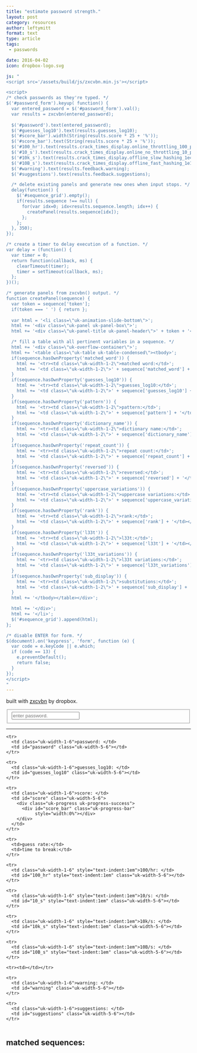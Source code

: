 ```yaml
---
title: "estimate password strength."
layout: post
category: resources
author: leftymitt
format: text
type: article
tags: 
 - passwords

date: 2016-04-02
icon: dropbox-logo.svg

js: "
<script src='/assets/build/js/zxcvbn.min.js'></script>

<script>
/* check passwords as they're typed. */
$('#password_form').keyup( function() {
  var entered_password = $('#password_form').val();
  var results = zxcvbn(entered_password);
  
  $('#password').text(entered_password);
  $('#guesses_log10').text(results.guesses_log10);
  $('#score_bar').width(String(results.score * 25 + '%'));
  $('#score_bar').text(String(results.score * 25 + '%'));
  $('#100_hr').text(results.crack_times_display.online_throttling_100_per_hour);
  $('#10_s').text(results.crack_times_display.online_no_throttling_10_per_second);
  $('#10k_s').text(results.crack_times_display.offline_slow_hashing_1e4_per_second);
  $('#10B_s').text(results.crack_times_display.offline_fast_hashing_1e10_per_second);
  $('#warning').text(results.feedback.warning);
  $('#suggestions').text(results.feedback.suggestions);

  /* delete existing panels and generate new ones when input stops. */
  delay(function() {
    $('#sequence_grid').empty();
    if(results.sequence !== null) {
      for(var idx=0; idx<results.sequence.length; idx++) {
        createPanel(results.sequence[idx]);
      };
    };
  }, 350);
});

/* create a timer to delay execution of a function. */
var delay = (function() {
  var timer = 0;
  return function(callback, ms) {
    clearTimeout(timer);
    timer = setTimeout(callback, ms);
  };
})();

/* generate panels from zxcvbn() output. */
function createPanel(sequence) {
  var token = sequence['token'];
  if(token === ' ') { return };
  
  var html = '<li class=\"uk-animation-slide-bottom\">';
  html += '<div class=\"uk-panel uk-panel-box\">';
  html += '<div class=\"uk-panel-title uk-panel-header\">' + token + '</div>';

  /* fill a table with all pertinent variables in a sequence. */
  html += '<div class=\"uk-overflow-container\">';
  html += '<table class=\"uk-table uk-table-condensed\"><tbody>';
  if(sequence.hasOwnProperty('matched_word')) {
    html += '<tr><td class=\"uk-width-1-2\">matched word:</td>';
    html += '<td class=\"uk-width-1-2\">' + sequence['matched_word'] + '</td></tr>';
  }
  if(sequence.hasOwnProperty('guesses_log10')) {
    html += '<tr><td class=\"uk-width-1-2\">guesses_log10:</td>';
    html += '<td class=\"uk-width-1-2\">' + sequence['guesses_log10'] + '</td></tr>';
  }
  if(sequence.hasOwnProperty('pattern')) {
    html += '<tr><td class=\"uk-width-1-2\">pattern:</td>';
    html += '<td class=\"uk-width-1-2\">' + sequence['pattern'] + '</td></tr>';
  }
  if(sequence.hasOwnProperty('dictionary_name')) {
    html += '<tr><td class=\"uk-width-1-2\">dictionary name:</td>';
    html += '<td class=\"uk-width-1-2\">' + sequence['dictionary_name'] + '</td></tr>';
  }
  if(sequence.hasOwnProperty('repeat_count')) {
    html += '<tr><td class=\"uk-width-1-2\">repeat count:</td>';
    html += '<td class=\"uk-width-1-2\">' + sequence['repeat_count'] + '</td></tr>';
  }
  if(sequence.hasOwnProperty('reversed')) {
    html += '<tr><td class=\"uk-width-1-2\">reversed:</td>';
    html += '<td class=\"uk-width-1-2\">' + sequence['reversed'] + '</td></tr>';
  }
  if(sequence.hasOwnProperty('uppercase_variations')) {
    html += '<tr><td class=\"uk-width-1-2\">uppercase variations:</td>';
    html += '<td class=\"uk-width-1-2\">' + sequence['uppercase_variations'] + '</td></tr>';
  }
  if(sequence.hasOwnProperty('rank')) {
    html += '<tr><td class=\"uk-width-1-2\">rank:</td>';
    html += '<td class=\"uk-width-1-2\">' + sequence['rank'] + '</td></tr>';
  }
  if(sequence.hasOwnProperty('l33t')) {
    html += '<tr><td class=\"uk-width-1-2\">l33t:</td>';
    html += '<td class=\"uk-width-1-2\">' + sequence['l33t'] + '</td></tr>';
  }
  if(sequence.hasOwnProperty('l33t_variations')) {
    html += '<tr><td class=\"uk-width-1-2\">l33t variations:</td>';
    html += '<td class=\"uk-width-1-2\">' + sequence['l33t_variations'] + '</td></tr>';
  }
  if(sequence.hasOwnProperty('sub_display')) {
    html += '<tr><td class=\"uk-width-1-2\">substitutions:</td>';
    html += '<td class=\"uk-width-1-2\">' + sequence['sub_display'] + '</td></tr>';
  }
  html += '</tbody></table></div>';

  html += '</div>';
  html += '</li>';
  $('#sequence_grid').append(html);
};

/* disable ENTER for form. */
$(document).on('keypress', 'form', function (e) {
  var code = e.keyCode || e.which;
  if (code == 13) {
    e.preventDefault();
    return false;
  }
});
</script>
"
---
```


built with
[zxcvbn](https://blogs.dropbox.com/tech/2012/04/zxcvbn-realistic-password-strength-estimation/)
by dropbox. 

<form class="uk-form" id="">
  <fieldset data-uk-margin>
  <input type="text" id="password_form" placeholder="enter password." 
         class="uk-width-1-1">
  </fieldset>
</form>

<hr>

<div class="uk-panel uk-panel-box"><div class="uk-overflow-container">
  <table class="uk-table uk-table-condensed"><tbody>

    <tr>
      <td class="uk-width-1-6">password: </td>
      <td id="password" class="uk-width-5-6"></td>
    </tr>

    <tr>
      <td class="uk-width-1-6">guesses_log10: </td>
      <td id="guesses_log10" class="uk-width-5-6"></td>
    </tr>

    <tr>
      <td class="uk-width-1-6">score: </td>
      <td id="score" class="uk-width-5-6">
        <div class="uk-progress uk-progress-success">
          <div id="score_bar" class="uk-progress-bar" 
               style="width:0%"></div>
        </div>
      </td>
    </tr>

    <tr>
      <td>guess rate:</td>
      <td>time to break:</td>
    </tr>

    <tr>
      <td class="uk-width-1-6" style="text-indent:1em">100/hr: </td>
      <td id="100_hr" style="text-indent:1em" class="uk-width-5-6"></td>
    </tr>

    <tr>
      <td class="uk-width-1-6" style="text-indent:1em">10/s: </td>
      <td id="10_s" style="text-indent:1em" class="uk-width-5-6"></td>
    </tr>

    <tr>
      <td class="uk-width-1-6" style="text-indent:1em">10k/s: </td>
      <td id="10k_s" style="text-indent:1em" class="uk-width-5-6"></td>
    </tr>

    <tr>
      <td class="uk-width-1-6" style="text-indent:1em">10B/s: </td>
      <td id="10B_s" style="text-indent:1em" class="uk-width-5-6"></td>
    </tr>

    <tr><td></td></tr>

    <tr>
      <td class="uk-width-1-6">warning: </td>
      <td id="warning" class="uk-width-5-6"></td>
    </tr>

    <tr>
      <td class="uk-width-1-6">suggestions: </td>
      <td id="suggestions" class="uk-width-5-6"></td>
    </tr>

  </tbody></table>
</div></div>


## matched sequences:

<ul class="uk-grid uk-grid-width-1-1 uk-grid-width-medium-1-2 uk-grid-width-large-1-3" 
    data-uk-grid="{gutter:20, animation:false}" id="sequence_grid" 
    data-uk-observe data-uk-check-display>
</ul>
